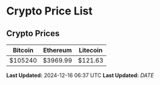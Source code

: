 # Crypto Price List

## Crypto Prices
| Bitcoin | Ethereum | Litecoin |
| ------- | -------- | -------- |
| $105240 | $3969.99 | $121.63 |
**Last Updated:** 2024-12-16 06:37 UTC
**Last Updated:** $DATE$
